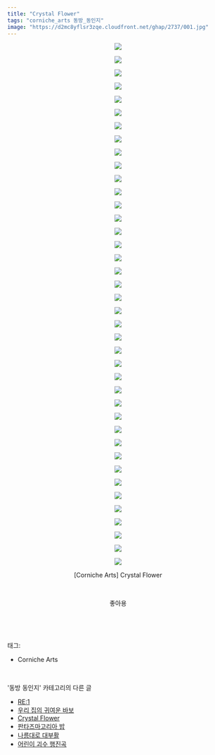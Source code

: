 ```yaml
---
title: "Crystal Flower"
tags: "corniche_arts 동방_동인지"
image: "https://d2mc8yflsr3zqe.cloudfront.net/ghap/2737/001.jpg"
---
```

<div class="article">
<p style="text-align: center; clear: none; float: none;"><img src="{{ site.imgserver2 }}/ghap/2737/001.jpg"/></p>
<p style="text-align: center; clear: none; float: none;"><img src="{{ site.imgserver2 }}/ghap/2737/002.jpg"/></p>
<p style="text-align: center; clear: none; float: none;"><img src="{{ site.imgserver2 }}/ghap/2737/003.jpg"/></p>
<p style="text-align: center; clear: none; float: none;"><img src="{{ site.imgserver2 }}/ghap/2737/004.jpg"/></p>
<p style="text-align: center; clear: none; float: none;"><img src="{{ site.imgserver2 }}/ghap/2737/005.jpg"/></p>
<p style="text-align: center; clear: none; float: none;"><img src="{{ site.imgserver2 }}/ghap/2737/006.jpg"/></p>
<p style="text-align: center; clear: none; float: none;"><img src="{{ site.imgserver2 }}/ghap/2737/007.jpg"/></p>
<p style="text-align: center; clear: none; float: none;"><img src="{{ site.imgserver2 }}/ghap/2737/008.jpg"/></p>
<p style="text-align: center; clear: none; float: none;"><img src="{{ site.imgserver2 }}/ghap/2737/009.jpg"/></p>
<p style="text-align: center; clear: none; float: none;"><img src="{{ site.imgserver2 }}/ghap/2737/010.jpg"/></p>
<p style="text-align: center; clear: none; float: none;"><img src="{{ site.imgserver2 }}/ghap/2737/011.jpg"/></p>
<p style="text-align: center; clear: none; float: none;"><img src="{{ site.imgserver2 }}/ghap/2737/012.jpg"/></p>
<p style="text-align: center; clear: none; float: none;"><img src="{{ site.imgserver2 }}/ghap/2737/013.jpg"/></p>
<p style="text-align: center; clear: none; float: none;"><img src="{{ site.imgserver2 }}/ghap/2737/014.jpg"/></p>
<p style="text-align: center; clear: none; float: none;"><img src="{{ site.imgserver2 }}/ghap/2737/015.jpg"/></p>
<p style="text-align: center; clear: none; float: none;"><img src="{{ site.imgserver2 }}/ghap/2737/016.jpg"/></p>
<p style="text-align: center; clear: none; float: none;"><img src="{{ site.imgserver2 }}/ghap/2737/017.jpg"/></p>
<p style="text-align: center; clear: none; float: none;"><img src="{{ site.imgserver2 }}/ghap/2737/018.jpg"/></p>
<p style="text-align: center; clear: none; float: none;"><img src="{{ site.imgserver2 }}/ghap/2737/019.jpg"/></p>
<p style="text-align: center; clear: none; float: none;"><img src="{{ site.imgserver2 }}/ghap/2737/020.jpg"/></p>
<p style="text-align: center; clear: none; float: none;"><img src="{{ site.imgserver2 }}/ghap/2737/021.jpg"/></p>
<p style="text-align: center; clear: none; float: none;"><img src="{{ site.imgserver2 }}/ghap/2737/022.jpg"/></p>
<p style="text-align: center; clear: none; float: none;"><img src="{{ site.imgserver2 }}/ghap/2737/023.jpg"/></p>
<p style="text-align: center; clear: none; float: none;"><img src="{{ site.imgserver2 }}/ghap/2737/024.jpg"/></p>
<p style="text-align: center; clear: none; float: none;"><img src="{{ site.imgserver2 }}/ghap/2737/025.jpg"/></p>
<p style="text-align: center; clear: none; float: none;"><img src="{{ site.imgserver2 }}/ghap/2737/026.jpg"/></p>
<p style="text-align: center; clear: none; float: none;"><img src="{{ site.imgserver2 }}/ghap/2737/027.jpg"/></p>
<p style="text-align: center; clear: none; float: none;"><img src="{{ site.imgserver2 }}/ghap/2737/028.jpg"/></p>
<p style="text-align: center; clear: none; float: none;"><img src="{{ site.imgserver2 }}/ghap/2737/029.jpg"/></p>
<p style="text-align: center; clear: none; float: none;"><img src="{{ site.imgserver2 }}/ghap/2737/030.jpg"/></p>
<p style="text-align: center; clear: none; float: none;"><img src="{{ site.imgserver2 }}/ghap/2737/031.jpg"/></p>
<p style="text-align: center; clear: none; float: none;"><img src="{{ site.imgserver2 }}/ghap/2737/032.jpg"/></p>
<p style="text-align: center; clear: none; float: none;"><img src="{{ site.imgserver2 }}/ghap/2737/033.jpg"/></p>
<p style="text-align: center; clear: none; float: none;"><img src="{{ site.imgserver2 }}/ghap/2737/034.jpg"/></p>
<p style="text-align: center; clear: none; float: none;"><img src="{{ site.imgserver2 }}/ghap/2737/035.jpg"/></p>
<p style="text-align: center; clear: none; float: none;"><img src="{{ site.imgserver2 }}/ghap/2737/036.jpg"/></p>
<p style="text-align: center; clear: none; float: none;"><img src="{{ site.imgserver2 }}/ghap/2737/037.jpg"/></p>
<p style="text-align: center; clear: none; float: none;"><img src="{{ site.imgserver2 }}/ghap/2737/038.jpg"/></p>
<p style="text-align: center; clear: none; float: none;"><img src="{{ site.imgserver2 }}/ghap/2737/039.jpg"/></p>
<p style="text-align: center; clear: none; float: none;"><img src="{{ site.imgserver2 }}/ghap/2737/040.jpg"/></p>
<p style="text-align: center; clear: none; float: none;">[Corniche Arts] Crystal Flower</p>
<p style="text-align: center; clear: none; float: none;"><br/></p>
<p style="text-align: center; clear: none; float: none;">좋아용</p>
<p><br/></p>
</div><br/>
<div class="tagTrail">
<p>태그: </p>
<ul>
<li>Corniche Arts</li>
</ul>
</div><br/>
<div class="another">
<p>'동방 동인지' 카테고리의 다른 글</p>
<ul>
<li><a href="/ghap_2739">RE:1</a></li>
<li><a href="/ghap_2738">우리 집의 귀여운 바보</a></li>
<li><a href="/ghap_2737">Crystal Flower</a></li>
<li><a href="/ghap_2736">판타즈마고리아 밥</a></li>
<li><a href="/ghap_2735">나름대로 대부활</a></li>
<li><a href="/ghap_2734">어린이 괴수 행진곡</a></li>
</ul>
</div><br/>
<div class="cb_module cb_fluid">
<div class="cb_wrt cb_profile">
</div><!-- commentList close -->
</div><br/>
